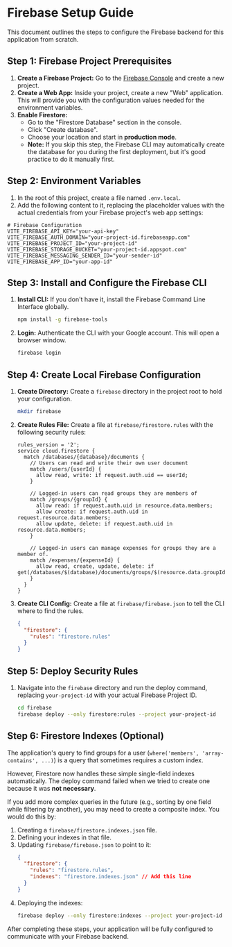 # Firebase Setup Guide

This document outlines the steps to configure the Firebase backend for this application from scratch.

## Step 1: Firebase Project Prerequisites

1.  **Create a Firebase Project:** Go to the [Firebase Console](https://console.firebase.google.com/) and create a new project.
2.  **Create a Web App:** Inside your project, create a new "Web" application. This will provide you with the configuration values needed for the environment variables.
3.  **Enable Firestore:**
    *   Go to the "Firestore Database" section in the console.
    *   Click "Create database".
    *   Choose your location and start in **production mode**.
    *   **Note:** If you skip this step, the Firebase CLI may automatically create the database for you during the first deployment, but it's good practice to do it manually first.

## Step 2: Environment Variables

1.  In the root of this project, create a file named `.env.local`.
2.  Add the following content to it, replacing the placeholder values with the actual credentials from your Firebase project's web app settings:

```
# Firebase Configuration
VITE_FIREBASE_API_KEY="your-api-key"
VITE_FIREBASE_AUTH_DOMAIN="your-project-id.firebaseapp.com"
VITE_FIREBASE_PROJECT_ID="your-project-id"
VITE_FIREBASE_STORAGE_BUCKET="your-project-id.appspot.com"
VITE_FIREBASE_MESSAGING_SENDER_ID="your-sender-id"
VITE_FIREBASE_APP_ID="your-app-id"
```

## Step 3: Install and Configure the Firebase CLI

1.  **Install CLI:** If you don't have it, install the Firebase Command Line Interface globally.
    ```bash
    npm install -g firebase-tools
    ```

2.  **Login:** Authenticate the CLI with your Google account. This will open a browser window.
    ```bash
    firebase login
    ```

## Step 4: Create Local Firebase Configuration

1.  **Create Directory:** Create a `firebase` directory in the project root to hold your configuration.
    ```bash
    mkdir firebase
    ```

2.  **Create Rules File:** Create a file at `firebase/firestore.rules` with the following security rules:
    ```
    rules_version = '2';
    service cloud.firestore {
      match /databases/{database}/documents {
        // Users can read and write their own user document
        match /users/{userId} {
          allow read, write: if request.auth.uid == userId;
        }

        // Logged-in users can read groups they are members of
        match /groups/{groupId} {
          allow read: if request.auth.uid in resource.data.members;
          allow create: if request.auth.uid in request.resource.data.members;
          allow update, delete: if request.auth.uid in resource.data.members;
        }

        // Logged-in users can manage expenses for groups they are a member of.
        match /expenses/{expenseId} {
          allow read, create, update, delete: if get(/databases/$(database)/documents/groups/$(resource.data.groupId)).data.members.hasAny([request.auth.uid]);
        }
      }
    }
    ```

3.  **Create CLI Config:** Create a file at `firebase/firebase.json` to tell the CLI where to find the rules.
    ```json
    {
      "firestore": {
        "rules": "firestore.rules"
      }
    }
    ```

## Step 5: Deploy Security Rules

1.  Navigate into the `firebase` directory and run the deploy command, replacing `your-project-id` with your actual Firebase Project ID.
    ```bash
    cd firebase
    firebase deploy --only firestore:rules --project your-project-id
    ```

## Step 6: Firestore Indexes (Optional)

The application's query to find groups for a user (`where('members', 'array-contains', ...)`) is a query that sometimes requires a custom index.

However, Firestore now handles these simple single-field indexes automatically. The deploy command failed when we tried to create one because it was **not necessary**.

If you add more complex queries in the future (e.g., sorting by one field while filtering by another), you may need to create a composite index. You would do this by:

1.  Creating a `firebase/firestore.indexes.json` file.
2.  Defining your indexes in that file.
3.  Updating `firebase/firebase.json` to point to it:
    ```json
    {
      "firestore": {
        "rules": "firestore.rules",
        "indexes": "firestore.indexes.json" // Add this line
      }
    }
    ```
4.  Deploying the indexes:
    ```bash
    firebase deploy --only firestore:indexes --project your-project-id
    ```

After completing these steps, your application will be fully configured to communicate with your Firebase backend.
